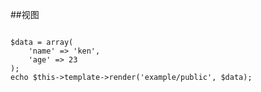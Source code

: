 ##视图

<pre><code>
$data = array(
    'name' => 'ken',
    'age' => 23
);
echo $this->template->render('example/public', $data);
</code></pre>
